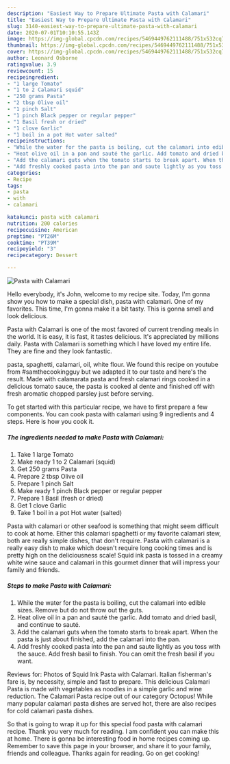 ```yaml
---
description: "Easiest Way to Prepare Ultimate Pasta with Calamari"
title: "Easiest Way to Prepare Ultimate Pasta with Calamari"
slug: 3140-easiest-way-to-prepare-ultimate-pasta-with-calamari
date: 2020-07-01T10:10:55.143Z
image: https://img-global.cpcdn.com/recipes/5469449762111488/751x532cq70/pasta-with-calamari-recipe-main-photo.jpg
thumbnail: https://img-global.cpcdn.com/recipes/5469449762111488/751x532cq70/pasta-with-calamari-recipe-main-photo.jpg
cover: https://img-global.cpcdn.com/recipes/5469449762111488/751x532cq70/pasta-with-calamari-recipe-main-photo.jpg
author: Leonard Osborne
ratingvalue: 3.9
reviewcount: 15
recipeingredient:
- "1 large Tomato"
- "1 to 2 Calamari squid"
- "250 grams Pasta"
- "2 tbsp Olive oil"
- "1 pinch Salt"
- "1 pinch Black pepper or regular pepper"
- "1 Basil fresh or dried"
- "1 clove Garlic"
- "1 boil in a pot Hot water salted"
recipeinstructions:
- "While the water for the pasta is boiling, cut the calamari into edible sizes. Remove but do not throw out the guts."
- "Heat olive oil in a pan and sauté the garlic. Add tomato and dried basil, and continue to sauté."
- "Add the calamari guts when the tomato starts to break apart. When the pasta is just about finished, add the calamari into the pan."
- "Add freshly cooked pasta into the pan and saute lightly as you toss with the sauce. Add fresh basil to finish. You can omit the fresh basil if you want."
categories:
- Recipe
tags:
- pasta
- with
- calamari

katakunci: pasta with calamari 
nutrition: 200 calories
recipecuisine: American
preptime: "PT26M"
cooktime: "PT39M"
recipeyield: "3"
recipecategory: Dessert

---
```



![Pasta with Calamari](https://img-global.cpcdn.com/recipes/5469449762111488/751x532cq70/pasta-with-calamari-recipe-main-photo.jpg)

Hello everybody, it's John, welcome to my recipe site. Today, I'm gonna show you how to make a special dish, pasta with calamari. One of my favorites. This time, I'm gonna make it a bit tasty. This is gonna smell and look delicious.

Pasta with Calamari is one of the most favored of current trending meals in the world. It is easy, it is fast, it tastes delicious. It's appreciated by millions daily. Pasta with Calamari is something which I have loved my entire life. They are fine and they look fantastic.

pasta, spaghetti, calamari, oil, white flour. We found this recipe on youtube from #samthecookingguy but we adapted it to our taste and here&#39;s the result. Made with calamarata pasta and fresh calamari rings cooked in a delicious tomato sauce, the pasta is cooked al dente and finished off with fresh aromatic chopped parsley just before serving.


To get started with this particular recipe, we have to first prepare a few components. You can cook pasta with calamari using 9 ingredients and 4 steps. Here is how you cook it.

<!--inarticleads1-->

##### The ingredients needed to make Pasta with Calamari:

1. Take 1 large Tomato
1. Make ready 1 to 2 Calamari (squid)
1. Get 250 grams Pasta
1. Prepare 2 tbsp Olive oil
1. Prepare 1 pinch Salt
1. Make ready 1 pinch Black pepper or regular pepper
1. Prepare 1 Basil (fresh or dried)
1. Get 1 clove Garlic
1. Take 1 boil in a pot Hot water (salted)


Pasta with calamari or other seafood is something that might seem difficult to cook at home. Either this calamari spaghetti or my favorite calamari stew, both are really simple dishes, that don&#39;t require. Pasta with calamari is a really easy dish to make which doesn&#39;t require long cooking times and is pretty high on the deliciousness scale! Squid ink pasta is tossed in a creamy white wine sauce and calamari in this gourmet dinner that will impress your family and friends. 

<!--inarticleads2-->

##### Steps to make Pasta with Calamari:

1. While the water for the pasta is boiling, cut the calamari into edible sizes. Remove but do not throw out the guts.
1. Heat olive oil in a pan and sauté the garlic. Add tomato and dried basil, and continue to sauté.
1. Add the calamari guts when the tomato starts to break apart. When the pasta is just about finished, add the calamari into the pan.
1. Add freshly cooked pasta into the pan and saute lightly as you toss with the sauce. Add fresh basil to finish. You can omit the fresh basil if you want.


Reviews for: Photos of Squid Ink Pasta with Calamari. Italian fisherman&#39;s fare is, by necessity, simple and fast to prepare. This delicious Calamari Pasta is made with vegetables as noodles in a simple garlic and wine reduction. The Calamari Pasta recipe out of our category Octopus! While many popular calamari pasta dishes are served hot, there are also recipes for cold calamari pasta dishes. 

So that is going to wrap it up for this special food pasta with calamari recipe. Thank you very much for reading. I am confident you can make this at home. There is gonna be interesting food in home recipes coming up. Remember to save this page in your browser, and share it to your family, friends and colleague. Thanks again for reading. Go on get cooking!
